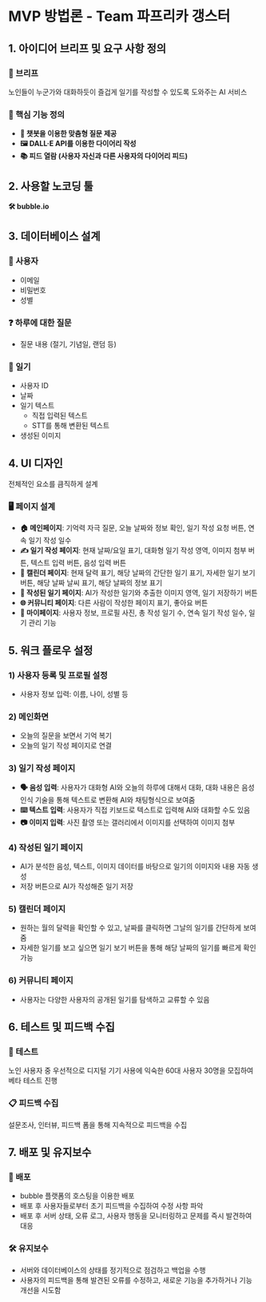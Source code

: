 # MVP 방법론 - Team 파프리카 갱스터

## 1. 아이디어 브리프 및 요구 사항 정의

### 📄 브리프
노인들이 누군가와 대화하듯이 즐겁게 일기를 작성할 수 있도록 도와주는 AI 서비스

### 🌟 핵심 기능 정의
- **🤖 챗봇을 이용한 맞춤형 질문 제공**
- **🖼️ DALL·E API를 이용한 다이어리 작성**
- **📚 피드 열람 (사용자 자신과 다른 사용자의 다이어리 피드)**

## 2. 사용할 노코딩 툴
**🛠️ bubble.io**

## 3. 데이터베이스 설계

### 👤 사용자
- 이메일
- 비밀번호
- 성별

### ❓ 하루에 대한 질문
- 질문 내용 (절기, 기념일, 랜덤 등)

### 📓 일기
- 사용자 ID
- 날짜
- 일기 텍스트
    - 직접 입력된 텍스트
    - STT를 통해 변환된 텍스트
- 생성된 이미지

## 4. UI 디자인
전체적인 요소를 큼직하게 설계

### 🖥️ 페이지 설계
- **🏠 메인페이지**: 기억력 자극 질문, 오늘 날짜와 정보 확인, 일기 작성 요청 버튼, 연속 일기 작성 일수
- **✍️ 일기 작성 페이지**: 현재 날짜/요일 표기, 대화형 일기 작성 영역, 이미지 첨부 버튼, 텍스트 입력 버튼, 음성 입력 버튼
- **📅 캘린더 페이지**: 현재 달력 표기, 해당 날짜의 간단한 일기 표기, 자세한 일기 보기 버튼, 해당 날짜 날씨 표기, 해당 날짜의 정보 표기
- **📝 작성된 일기 페이지**: AI가 작성한 일기와 추출한 이미지 영역, 일기 저장하기 버튼
- **🌐 커뮤니티 페이지**: 다른 사람이 작성한 페이지 표기, 좋아요 버튼
- **👤 마이페이지**: 사용자 정보, 프로필 사진, 총 작성 일기 수, 연속 일기 작성 일수, 일기 관리 기능

## 5. 워크 플로우 설정

### 1) 사용자 등록 및 프로필 설정
- 사용자 정보 입력: 이름, 나이, 성별 등

### 2) 메인화면
- 오늘의 질문을 보면서 기억 복기
- 오늘의 일기 작성 페이지로 연결

### 3) 일기 작성 페이지
- **🗣️ 음성 입력**: 사용자가 대화형 AI와 오늘의 하루에 대해서 대화, 대화 내용은 음성 인식 기술을 통해 텍스트로 변환해 AI와 채팅형식으로 보여줌
- **⌨️ 텍스트 입력**: 사용자가 직접 키보드로 텍스트로 입력해 AI와 대화할 수도 있음
- **📷 이미지 입력**: 사진 촬영 또는 갤러리에서 이미지를 선택하여 이미지 첨부

### 4) 작성된 일기 페이지
- AI가 분석한 음성, 텍스트, 이미지 데이터를 바탕으로 일기의 이미지와 내용 자동 생성
- 저장 버튼으로 AI가 작성해준 일기 저장

### 5) 캘린더 페이지
- 원하는 월의 달력을 확인할 수 있고, 날짜를 클릭하면 그날의 일기를 간단하게 보여줌
- 자세한 일기를 보고 싶으면 일기 보기 버튼을 통해 해당 날짜의 일기를 빠르게 확인 가능

### 6) 커뮤니티 페이지
- 사용자는 다양한 사용자의 공개된 일기를 탐색하고 교류할 수 있음

## 6. 테스트 및 피드백 수집

### 🧪 테스트
노인 사용자 중 우선적으로 디지털 기기 사용에 익숙한 60대 사용자 30명을 모집하여 베타 테스트 진행

### 📋 피드백 수집
설문조사, 인터뷰, 피드백 폼을 통해 지속적으로 피드백을 수집

## 7. 배포 및 유지보수

### 🚀 배포
- bubble 플랫폼의 호스팅을 이용한 배포
- 배포 후 사용자들로부터 초기 피드백을 수집하여 수정 사항 파악
- 배포 후 서버 상태, 오류 로그, 사용자 행동을 모니터링하고 문제를 즉시 발견하여 대응

### 🛠️ 유지보수
- 서버와 데이터베이스의 상태를 정기적으로 점검하고 백업을 수행
- 사용자의 피드백을 통해 발견된 오류를 수정하고, 새로운 기능을 추가하거나 기능 개선을 시도함

